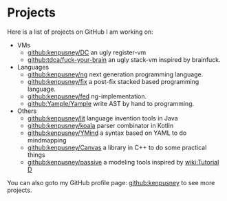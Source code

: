 Projects
======


Here is a list of projects on GitHub I am working on:

 - VMs
   + [github:kenpusney/DC]() an ugly register-vm
   + [github:tdca/fuck-your-brain]() an ugly stack-vm inspired by brainfuck.
 - Languages
   + [github:kenpusney/ng]() next generation programming language.
   + [github:kenpusney/fix]() a post-fix stacked based programming language.
   + [github:kenpusney/fed]() ng-implementation.
   + [github:Yample/Yample]() write AST by hand to programming.
 - Others
   + [github:kenpusney/lit]() language invention tools in Java
   + [github:kenpusney/koala]() parser combinator in Kotlin
   + [github:kenpusney/YMind]() a syntax based on YAML to do mindmapping
   + [github:kenpusney/Canvas]() a library in C++ to do some practical things
   + [github:kenpusney/passive]() a modeling tools inspired by [wiki:Tutorial D]()

You can also goto my GitHub profile page: [github:kenpusney]() to see more projects.
